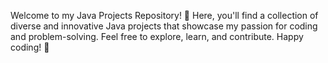 Welcome to my Java Projects Repository! 🚀 
Here, you'll find a collection of diverse and innovative Java projects that showcase my passion for coding and problem-solving.
Feel free to explore, learn, and contribute. Happy coding! 🌟
